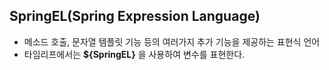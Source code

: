 ## SpringEL(Spring Expression Language)
- 메소드 호출, 문자열 템플릿 기능 등의 여러가지 추가 기능을 제공하는 표현식 언어
- 타임리프에서는 **${SpringEL}** 을 사용하여 변수를 표현한다.
